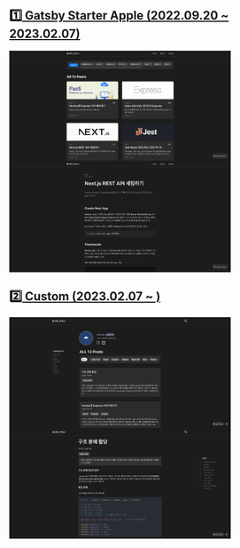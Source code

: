 ## [:one: Gatsby Starter Apple (2022.09.20 ~ 2023.02.07)](https://github.com/sungik-choi/gatsby-starter-apple)

<div>
    <img align=top src=https://raw.githubusercontent.com/yhuj79/yhuj79.github.io/master/content/assets/apple1.png width=400>
    <img align=top src=https://raw.githubusercontent.com/yhuj79/yhuj79.github.io/master/content/assets/apple2.png width=400>
</div>

## [:two: Custom (2023.02.07 ~ )](https://yhuj79.github.io/)

<div>
    <img align=top src=https://raw.githubusercontent.com/yhuj79/yhuj79.github.io/master/content/assets/custom1.png width=400>
    <img align=top src=https://raw.githubusercontent.com/yhuj79/yhuj79.github.io/master/content/assets/custom2.png width=400>
</div>
